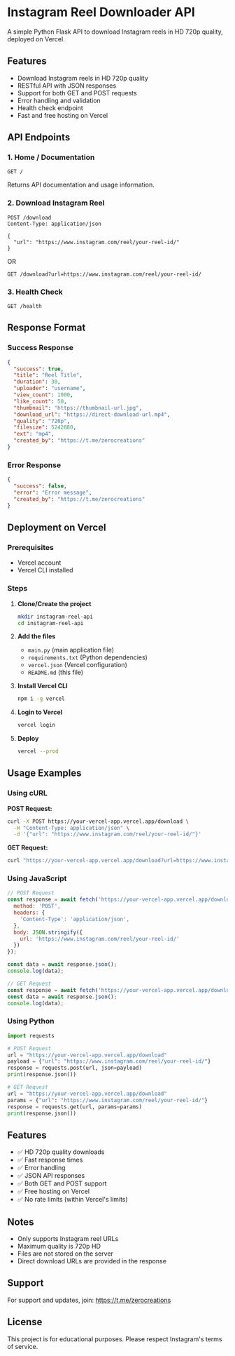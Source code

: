 # Instagram Reel Downloader API

A simple Python Flask API to download Instagram reels in HD 720p quality, deployed on Vercel.

## Features

- Download Instagram reels in HD 720p quality
- RESTful API with JSON responses
- Support for both GET and POST requests
- Error handling and validation
- Health check endpoint
- Fast and free hosting on Vercel

## API Endpoints

### 1. Home / Documentation
```
GET /
```
Returns API documentation and usage information.

### 2. Download Instagram Reel
```
POST /download
Content-Type: application/json

{
  "url": "https://www.instagram.com/reel/your-reel-id/"
}
```

OR

```
GET /download?url=https://www.instagram.com/reel/your-reel-id/
```

### 3. Health Check
```
GET /health
```

## Response Format

### Success Response
```json
{
  "success": true,
  "title": "Reel Title",
  "duration": 30,
  "uploader": "username",
  "view_count": 1000,
  "like_count": 50,
  "thumbnail": "https://thumbnail-url.jpg",
  "download_url": "https://direct-download-url.mp4",
  "quality": "720p",
  "filesize": 5242880,
  "ext": "mp4",
  "created_by": "https://t.me/zerocreations"
}
```

### Error Response
```json
{
  "success": false,
  "error": "Error message",
  "created_by": "https://t.me/zerocreations"
}
```

## Deployment on Vercel

### Prerequisites
- Vercel account
- Vercel CLI installed

### Steps

1. **Clone/Create the project**
   ```bash
   mkdir instagram-reel-api
   cd instagram-reel-api
   ```

2. **Add the files**
   - `main.py` (main application file)
   - `requirements.txt` (Python dependencies)
   - `vercel.json` (Vercel configuration)
   - `README.md` (this file)

3. **Install Vercel CLI**
   ```bash
   npm i -g vercel
   ```

4. **Login to Vercel**
   ```bash
   vercel login
   ```

5. **Deploy**
   ```bash
   vercel --prod
   ```

## Usage Examples

### Using cURL

**POST Request:**
```bash
curl -X POST https://your-vercel-app.vercel.app/download \
  -H "Content-Type: application/json" \
  -d '{"url": "https://www.instagram.com/reel/your-reel-id/"}'
```

**GET Request:**
```bash
curl "https://your-vercel-app.vercel.app/download?url=https://www.instagram.com/reel/your-reel-id/"
```

### Using JavaScript

```javascript
// POST Request
const response = await fetch('https://your-vercel-app.vercel.app/download', {
  method: 'POST',
  headers: {
    'Content-Type': 'application/json',
  },
  body: JSON.stringify({
    url: 'https://www.instagram.com/reel/your-reel-id/'
  })
});

const data = await response.json();
console.log(data);

// GET Request
const response = await fetch('https://your-vercel-app.vercel.app/download?url=https://www.instagram.com/reel/your-reel-id/');
const data = await response.json();
console.log(data);
```

### Using Python

```python
import requests

# POST Request
url = "https://your-vercel-app.vercel.app/download"
payload = {"url": "https://www.instagram.com/reel/your-reel-id/"}
response = requests.post(url, json=payload)
print(response.json())

# GET Request
url = "https://your-vercel-app.vercel.app/download"
params = {"url": "https://www.instagram.com/reel/your-reel-id/"}
response = requests.get(url, params=params)
print(response.json())
```

## Features

- ✅ HD 720p quality downloads
- ✅ Fast response times
- ✅ Error handling
- ✅ JSON API responses
- ✅ Both GET and POST support
- ✅ Free hosting on Vercel
- ✅ No rate limits (within Vercel's limits)

## Notes

- Only supports Instagram reel URLs
- Maximum quality is 720p HD
- Files are not stored on the server
- Direct download URLs are provided in the response

## Support

For support and updates, join: https://t.me/zerocreations

## License

This project is for educational purposes. Please respect Instagram's terms of service.
